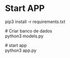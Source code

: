 <h1> Start APP</h1>
<p> pip3 install -r requirements.txt </p>
<p>
# Criar banco de dados<br>
python3 models.py</p>
<p># start app <br>python3 app.py</p>

